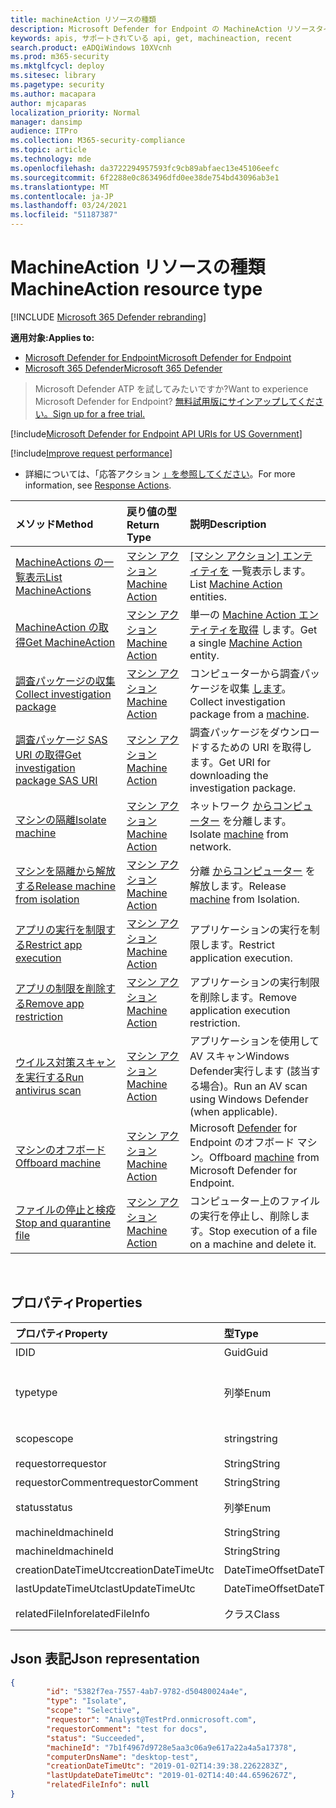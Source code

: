 ```yaml
---
title: machineAction リソースの種類
description: Microsoft Defender for Endpoint の MachineAction リソースタイプのメソッドとプロパティについて説明します。
keywords: apis, サポートされている api, get, machineaction, recent
search.product: eADQiWindows 10XVcnh
ms.prod: m365-security
ms.mktglfcycl: deploy
ms.sitesec: library
ms.pagetype: security
ms.author: macapara
author: mjcaparas
localization_priority: Normal
manager: dansimp
audience: ITPro
ms.collection: M365-security-compliance
ms.topic: article
ms.technology: mde
ms.openlocfilehash: da3722294957593fc9cb89abfaec13e45106eefc
ms.sourcegitcommit: 6f2288e0c863496dfd0ee38de754bd43096ab3e1
ms.translationtype: MT
ms.contentlocale: ja-JP
ms.lasthandoff: 03/24/2021
ms.locfileid: "51187387"
---
```

# <a name="machineaction-resource-type"></a><span data-ttu-id="aaabd-104">MachineAction リソースの種類</span><span class="sxs-lookup"><span data-stu-id="aaabd-104">MachineAction resource type</span></span>

[!INCLUDE [Microsoft 365 Defender rebranding](../../includes/microsoft-defender.md)]

<span data-ttu-id="aaabd-105">**適用対象:**</span><span class="sxs-lookup"><span data-stu-id="aaabd-105">**Applies to:**</span></span>
- [<span data-ttu-id="aaabd-106">Microsoft Defender for Endpoint</span><span class="sxs-lookup"><span data-stu-id="aaabd-106">Microsoft Defender for Endpoint</span></span>](https://go.microsoft.com/fwlink/p/?linkid=2154037)
- [<span data-ttu-id="aaabd-107">Microsoft 365 Defender</span><span class="sxs-lookup"><span data-stu-id="aaabd-107">Microsoft 365 Defender</span></span>](https://go.microsoft.com/fwlink/?linkid=2118804)

> <span data-ttu-id="aaabd-108">Microsoft Defender ATP を試してみたいですか?</span><span class="sxs-lookup"><span data-stu-id="aaabd-108">Want to experience Microsoft Defender for Endpoint?</span></span> [<span data-ttu-id="aaabd-109">無料試用版にサインアップしてください。</span><span class="sxs-lookup"><span data-stu-id="aaabd-109">Sign up for a free trial.</span></span>](https://www.microsoft.com/microsoft-365/windows/microsoft-defender-atp?ocid=docs-wdatp-exposedapis-abovefoldlink) 


[!include[Microsoft Defender for Endpoint API URIs for US Government](../../includes/microsoft-defender-api-usgov.md)]

[!include[Improve request performance](../../includes/improve-request-performance.md)]


- <span data-ttu-id="aaabd-110">詳細については、「応答アクション [」を参照してください](respond-machine-alerts.md)。</span><span class="sxs-lookup"><span data-stu-id="aaabd-110">For more information, see [Response Actions](respond-machine-alerts.md).</span></span> 

| <span data-ttu-id="aaabd-111">メソッド</span><span class="sxs-lookup"><span data-stu-id="aaabd-111">Method</span></span>                                                            | <span data-ttu-id="aaabd-112">戻り値の型</span><span class="sxs-lookup"><span data-stu-id="aaabd-112">Return Type</span></span>                        | <span data-ttu-id="aaabd-113">説明</span><span class="sxs-lookup"><span data-stu-id="aaabd-113">Description</span></span>                                                 |
|:------------------------------------------------------------------|:-----------------------------------|:------------------------------------------------------------|
| [<span data-ttu-id="aaabd-114">MachineActions の一覧表示</span><span class="sxs-lookup"><span data-stu-id="aaabd-114">List MachineActions</span></span>](get-machineactions-collection.md)           | [<span data-ttu-id="aaabd-115">マシン アクション</span><span class="sxs-lookup"><span data-stu-id="aaabd-115">Machine Action</span></span>](machineaction.md) | <span data-ttu-id="aaabd-116">[ [マシン アクション] エンティティを](machineaction.md) 一覧表示します。</span><span class="sxs-lookup"><span data-stu-id="aaabd-116">List [Machine Action](machineaction.md) entities.</span></span>           |
| [<span data-ttu-id="aaabd-117">MachineAction の取得</span><span class="sxs-lookup"><span data-stu-id="aaabd-117">Get MachineAction</span></span>](get-machineaction-object.md)                  | [<span data-ttu-id="aaabd-118">マシン アクション</span><span class="sxs-lookup"><span data-stu-id="aaabd-118">Machine Action</span></span>](machineaction.md) | <span data-ttu-id="aaabd-119">単一の [Machine Action エンティティを取得](machineaction.md) します。</span><span class="sxs-lookup"><span data-stu-id="aaabd-119">Get a single [Machine Action](machineaction.md) entity.</span></span>     |
| [<span data-ttu-id="aaabd-120">調査パッケージの収集</span><span class="sxs-lookup"><span data-stu-id="aaabd-120">Collect investigation package</span></span>](collect-investigation-package.md) | [<span data-ttu-id="aaabd-121">マシン アクション</span><span class="sxs-lookup"><span data-stu-id="aaabd-121">Machine Action</span></span>](machineaction.md) | <span data-ttu-id="aaabd-122">コンピューターから調査パッケージを収集 [します](machine.md)。</span><span class="sxs-lookup"><span data-stu-id="aaabd-122">Collect investigation package from a [machine](machine.md).</span></span> |
| [<span data-ttu-id="aaabd-123">調査パッケージ SAS URI の取得</span><span class="sxs-lookup"><span data-stu-id="aaabd-123">Get investigation package SAS URI</span></span>](get-package-sas-uri.md)       | [<span data-ttu-id="aaabd-124">マシン アクション</span><span class="sxs-lookup"><span data-stu-id="aaabd-124">Machine Action</span></span>](machineaction.md) | <span data-ttu-id="aaabd-125">調査パッケージをダウンロードするための URI を取得します。</span><span class="sxs-lookup"><span data-stu-id="aaabd-125">Get URI for downloading the investigation package.</span></span>          |
| [<span data-ttu-id="aaabd-126">マシンの隔離</span><span class="sxs-lookup"><span data-stu-id="aaabd-126">Isolate machine</span></span>](isolate-machine.md)                             | [<span data-ttu-id="aaabd-127">マシン アクション</span><span class="sxs-lookup"><span data-stu-id="aaabd-127">Machine Action</span></span>](machineaction.md) | <span data-ttu-id="aaabd-128">ネットワーク [からコンピューター](machine.md) を分離します。</span><span class="sxs-lookup"><span data-stu-id="aaabd-128">Isolate [machine](machine.md) from network.</span></span>                 |
| [<span data-ttu-id="aaabd-129">マシンを隔離から解放する</span><span class="sxs-lookup"><span data-stu-id="aaabd-129">Release machine from isolation</span></span>](unisolate-machine.md)            | [<span data-ttu-id="aaabd-130">マシン アクション</span><span class="sxs-lookup"><span data-stu-id="aaabd-130">Machine Action</span></span>](machineaction.md) | <span data-ttu-id="aaabd-131">分離 [からコンピューター](machine.md) を解放します。</span><span class="sxs-lookup"><span data-stu-id="aaabd-131">Release [machine](machine.md) from Isolation.</span></span>               |
| [<span data-ttu-id="aaabd-132">アプリの実行を制限する</span><span class="sxs-lookup"><span data-stu-id="aaabd-132">Restrict app execution</span></span>](restrict-code-execution.md)              | [<span data-ttu-id="aaabd-133">マシン アクション</span><span class="sxs-lookup"><span data-stu-id="aaabd-133">Machine Action</span></span>](machineaction.md) | <span data-ttu-id="aaabd-134">アプリケーションの実行を制限します。</span><span class="sxs-lookup"><span data-stu-id="aaabd-134">Restrict application execution.</span></span>                             |
| [<span data-ttu-id="aaabd-135">アプリの制限を削除する</span><span class="sxs-lookup"><span data-stu-id="aaabd-135">Remove app restriction</span></span>](unrestrict-code-execution.md)            | [<span data-ttu-id="aaabd-136">マシン アクション</span><span class="sxs-lookup"><span data-stu-id="aaabd-136">Machine Action</span></span>](machineaction.md) | <span data-ttu-id="aaabd-137">アプリケーションの実行制限を削除します。</span><span class="sxs-lookup"><span data-stu-id="aaabd-137">Remove application execution restriction.</span></span>                   |
| [<span data-ttu-id="aaabd-138">ウイルス対策スキャンを実行する</span><span class="sxs-lookup"><span data-stu-id="aaabd-138">Run antivirus scan</span></span>](run-av-scan.md)                              | [<span data-ttu-id="aaabd-139">マシン アクション</span><span class="sxs-lookup"><span data-stu-id="aaabd-139">Machine Action</span></span>](machineaction.md) | <span data-ttu-id="aaabd-140">アプリケーションを使用して AV スキャンWindows Defender実行します (該当する場合)。</span><span class="sxs-lookup"><span data-stu-id="aaabd-140">Run an AV scan using Windows Defender (when applicable).</span></span>    |
| [<span data-ttu-id="aaabd-141">マシンのオフボード</span><span class="sxs-lookup"><span data-stu-id="aaabd-141">Offboard machine</span></span>](offboard-machine-api.md)                       | [<span data-ttu-id="aaabd-142">マシン アクション</span><span class="sxs-lookup"><span data-stu-id="aaabd-142">Machine Action</span></span>](machineaction.md) | <span data-ttu-id="aaabd-143">Microsoft [Defender](machine.md) for Endpoint のオフボード マシン。</span><span class="sxs-lookup"><span data-stu-id="aaabd-143">Offboard [machine](machine.md) from Microsoft Defender for Endpoint.</span></span> |
| [<span data-ttu-id="aaabd-144">ファイルの停止と検疫</span><span class="sxs-lookup"><span data-stu-id="aaabd-144">Stop and quarantine file</span></span>](stop-and-quarantine-file.md)           | [<span data-ttu-id="aaabd-145">マシン アクション</span><span class="sxs-lookup"><span data-stu-id="aaabd-145">Machine Action</span></span>](machineaction.md) | <span data-ttu-id="aaabd-146">コンピューター上のファイルの実行を停止し、削除します。</span><span class="sxs-lookup"><span data-stu-id="aaabd-146">Stop execution of a file on a machine and delete it.</span></span>        |

<br>

## <a name="properties"></a><span data-ttu-id="aaabd-147">プロパティ</span><span class="sxs-lookup"><span data-stu-id="aaabd-147">Properties</span></span>

| <span data-ttu-id="aaabd-148">プロパティ</span><span class="sxs-lookup"><span data-stu-id="aaabd-148">Property</span></span>            | <span data-ttu-id="aaabd-149">型</span><span class="sxs-lookup"><span data-stu-id="aaabd-149">Type</span></span>           | <span data-ttu-id="aaabd-150">説明</span><span class="sxs-lookup"><span data-stu-id="aaabd-150">Description</span></span>                                                                                                                                                                                                    |
|:--------------------|:---------------|:---------------------------------------------------------------------------------------------------------------------------------------------------------------------------------------------------------------|
| <span data-ttu-id="aaabd-151">ID</span><span class="sxs-lookup"><span data-stu-id="aaabd-151">ID</span></span>                  | <span data-ttu-id="aaabd-152">Guid</span><span class="sxs-lookup"><span data-stu-id="aaabd-152">Guid</span></span>           | <span data-ttu-id="aaabd-153">Machine [Action エンティティの](machineaction.md) ID。</span><span class="sxs-lookup"><span data-stu-id="aaabd-153">Identity of the [Machine Action](machineaction.md) entity.</span></span>                                                                                                                                                     |
| <span data-ttu-id="aaabd-154">type</span><span class="sxs-lookup"><span data-stu-id="aaabd-154">type</span></span>                | <span data-ttu-id="aaabd-155">列挙</span><span class="sxs-lookup"><span data-stu-id="aaabd-155">Enum</span></span>           | <span data-ttu-id="aaabd-156">アクションの種類。</span><span class="sxs-lookup"><span data-stu-id="aaabd-156">Type of the action.</span></span> <span data-ttu-id="aaabd-157">指定できる値は、"RunAntiVirusScan"、"Offboard"、"CollectInvestigationPackage"、"Isolate"、"Unisolate"、"StopAndQuarantineFile"、"RestrictCodeExecution"、"UnrestrictCodeExecution" です。</span><span class="sxs-lookup"><span data-stu-id="aaabd-157">Possible values are: "RunAntiVirusScan", "Offboard", "CollectInvestigationPackage", "Isolate", "Unisolate", "StopAndQuarantineFile", "RestrictCodeExecution" and "UnrestrictCodeExecution"</span></span> |
| <span data-ttu-id="aaabd-158">scope</span><span class="sxs-lookup"><span data-stu-id="aaabd-158">scope</span></span>               | <span data-ttu-id="aaabd-159">string</span><span class="sxs-lookup"><span data-stu-id="aaabd-159">string</span></span>         | <span data-ttu-id="aaabd-160">アクションのスコープ。</span><span class="sxs-lookup"><span data-stu-id="aaabd-160">Scope of the action.</span></span> <span data-ttu-id="aaabd-161">"Full" または "Selective" for Isolation, "Quick" or "Full" for Anti-Virus scan.</span><span class="sxs-lookup"><span data-stu-id="aaabd-161">"Full" or "Selective" for Isolation, "Quick" or "Full" for Anti-Virus scan.</span></span>                                                                                                   |
| <span data-ttu-id="aaabd-162">requestor</span><span class="sxs-lookup"><span data-stu-id="aaabd-162">requestor</span></span>           | <span data-ttu-id="aaabd-163">String</span><span class="sxs-lookup"><span data-stu-id="aaabd-163">String</span></span>         | <span data-ttu-id="aaabd-164">アクションを実行したユーザーの ID。</span><span class="sxs-lookup"><span data-stu-id="aaabd-164">Identity of the person that executed the action.</span></span>                                                                                                                                                               |
| <span data-ttu-id="aaabd-165">requestorComment</span><span class="sxs-lookup"><span data-stu-id="aaabd-165">requestorComment</span></span>    | <span data-ttu-id="aaabd-166">String</span><span class="sxs-lookup"><span data-stu-id="aaabd-166">String</span></span>         | <span data-ttu-id="aaabd-167">アクションを発行するときに書き込まれたコメント。</span><span class="sxs-lookup"><span data-stu-id="aaabd-167">Comment that was written when issuing the action.</span></span>                                                                                                                                                              |
| <span data-ttu-id="aaabd-168">status</span><span class="sxs-lookup"><span data-stu-id="aaabd-168">status</span></span>              | <span data-ttu-id="aaabd-169">列挙</span><span class="sxs-lookup"><span data-stu-id="aaabd-169">Enum</span></span>           | <span data-ttu-id="aaabd-170">コマンドの現在の状態。</span><span class="sxs-lookup"><span data-stu-id="aaabd-170">Current status of the command.</span></span> <span data-ttu-id="aaabd-171">指定できる値は、"Pending"、"InProgress"、"Succeeded"、"Failed"、"TimeOut"、"Canceled" です。</span><span class="sxs-lookup"><span data-stu-id="aaabd-171">Possible values are: "Pending", "InProgress", "Succeeded", "Failed", "TimeOut" and "Canceled".</span></span>                                                                                 |
| <span data-ttu-id="aaabd-172">machineId</span><span class="sxs-lookup"><span data-stu-id="aaabd-172">machineId</span></span>           | <span data-ttu-id="aaabd-173">String</span><span class="sxs-lookup"><span data-stu-id="aaabd-173">String</span></span>         | <span data-ttu-id="aaabd-174">アクションが [実行](machine.md) されたコンピューターの ID。</span><span class="sxs-lookup"><span data-stu-id="aaabd-174">ID of the [machine](machine.md) on which the action was executed.</span></span>                                                                                                                                              |
| <span data-ttu-id="aaabd-175">machineId</span><span class="sxs-lookup"><span data-stu-id="aaabd-175">machineId</span></span>           | <span data-ttu-id="aaabd-176">String</span><span class="sxs-lookup"><span data-stu-id="aaabd-176">String</span></span>         | <span data-ttu-id="aaabd-177">アクションが [実行](machine.md) されたコンピューターの名前。</span><span class="sxs-lookup"><span data-stu-id="aaabd-177">Name of the [machine](machine.md) on which the action was executed.</span></span>                                                                                                                                            |
| <span data-ttu-id="aaabd-178">creationDateTimeUtc</span><span class="sxs-lookup"><span data-stu-id="aaabd-178">creationDateTimeUtc</span></span> | <span data-ttu-id="aaabd-179">DateTimeOffset</span><span class="sxs-lookup"><span data-stu-id="aaabd-179">DateTimeOffset</span></span> | <span data-ttu-id="aaabd-180">アクションが作成された日時。</span><span class="sxs-lookup"><span data-stu-id="aaabd-180">The date and time when the action was created.</span></span>                                                                                                                                                                 |
| <span data-ttu-id="aaabd-181">lastUpdateTimeUtc</span><span class="sxs-lookup"><span data-stu-id="aaabd-181">lastUpdateTimeUtc</span></span>   | <span data-ttu-id="aaabd-182">DateTimeOffset</span><span class="sxs-lookup"><span data-stu-id="aaabd-182">DateTimeOffset</span></span> | <span data-ttu-id="aaabd-183">アクションの状態が更新された最後の日付と時刻。</span><span class="sxs-lookup"><span data-stu-id="aaabd-183">The last date and time when the action status was updated.</span></span>                                                                                                                                                     |
| <span data-ttu-id="aaabd-184">relatedFileInfo</span><span class="sxs-lookup"><span data-stu-id="aaabd-184">relatedFileInfo</span></span>     | <span data-ttu-id="aaabd-185">クラス</span><span class="sxs-lookup"><span data-stu-id="aaabd-185">Class</span></span>          | <span data-ttu-id="aaabd-186">2 つのプロパティが含まれる。</span><span class="sxs-lookup"><span data-stu-id="aaabd-186">Contains two Properties.</span></span> <span data-ttu-id="aaabd-187">string 、 Enum と指定できる値 ```fileIdentifier``` : ```fileIdentifierType``` "Sha1"、"Sha256" および "Md5" 。</span><span class="sxs-lookup"><span data-stu-id="aaabd-187">string ```fileIdentifier```, Enum ```fileIdentifierType``` with the possible values: "Sha1", "Sha256" and "Md5".</span></span>                                                                         |


## <a name="json-representation"></a><span data-ttu-id="aaabd-188">Json 表記</span><span class="sxs-lookup"><span data-stu-id="aaabd-188">Json representation</span></span>

```json
{
        "id": "5382f7ea-7557-4ab7-9782-d50480024a4e",
        "type": "Isolate",
        "scope": "Selective",
        "requestor": "Analyst@TestPrd.onmicrosoft.com",
        "requestorComment": "test for docs",
        "status": "Succeeded",
        "machineId": "7b1f4967d9728e5aa3c06a9e617a22a4a5a17378",
        "computerDnsName": "desktop-test",
        "creationDateTimeUtc": "2019-01-02T14:39:38.2262283Z",
        "lastUpdateDateTimeUtc": "2019-01-02T14:40:44.6596267Z",
        "relatedFileInfo": null
}
```
